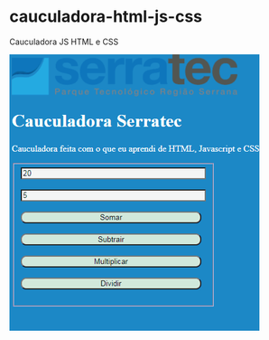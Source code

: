 # cauculadora-html-js-css
Cauculadora JS HTML e CSS



![Gif do projeto](https://raw.githubusercontent.com/PauloDudu/cauculadora-html-js-css/master/Mygif1.0.gif)
